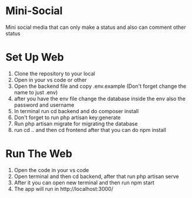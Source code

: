 # Mini-Social
Mini social media that can only make a status and also can comment other status

# Set Up Web
1. Clone the repository to your local
2. Open in your vs code or other
3. Open the backend file and copy .env.example (Don't forget change the name to just .env)
4. after you have the env file change the database inside the env also the password and username
6. In terminal run cd backend and do composer install
7. Don't forget to run php artisan key:generate
8. Run php artisan migrate for migrating the database
9. run cd .. and then cd frontend after that you can do npm install

# Run The Web
1. Open the code in your vs code
2. Open terminal and then cd backend, after that run php artisan serve
3. After it you can open new terminal and then run npm start
4. The app will run in http://localhost:3000/
